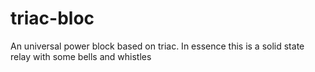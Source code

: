 triac-bloc
==========

An universal power block based on triac. In essence this is a solid state relay with some bells and whistles